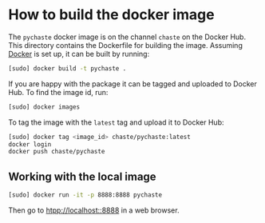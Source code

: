 # How to build the docker image

The `pychaste` docker image is on the channel `chaste` on the Docker Hub. This directory contains the Dockerfile for building the image. Assuming [Docker](https://www.docker.com) is set up, it can be built by running:

```bash
[sudo] docker build -t pychaste .
```

If you are happy with the package it can be tagged and uploaded to Docker Hub.
To find the image id, run:

```bash
[sudo] docker images
```

To tag the image with the `latest` tag and upload it to Docker Hub:

```bash
[sudo] docker tag <image_id> chaste/pychaste:latest
docker login
docker push chaste/pychaste
```

## Working with the local image

```bash
[sudo] docker run -it -p 8888:8888 pychaste
```

Then go to [htpp://localhost::8888](htpp://localhost::8888) in a web browser.

